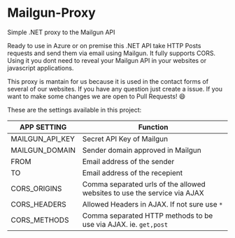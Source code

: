 # Mailgun-Proxy
Simple .NET proxy to the Mailgun API

Ready to use in Azure or on premise this .NET API take HTTP Posts requests and send them via email using Mailgun.
It fully supports CORS. Using it you dont need to reveal your Mailgun API in your websites or javascript applications.

This proxy is mantain for us because it is used in the contact forms of several of our websites.
If you have any question just create a issue. If you want to make some changes we are open to Pull Requests! :smile:

These are the settings available in this project:

|  APP SETTING       |     Function                                                            |
| ------------------ | ----------------------------------------------------------------------- |
| MAILGUN_API_KEY    | Secret API Key of Mailgun                                               |
| MAILGUN_DOMAIN     | Sender domain approved in Mailgun                                       |
| FROM               | Email address of the sender                                             |
| TO                 | Email address of the recepient                                          |
| CORS_ORIGINS       | Comma separated urls of the allowed websites to use the service via AJAX|
| CORS_HEADERS       | Allowed Headers in AJAX. If not sure use  `*`                           |
| CORS_METHODS       | Comma separated HTTP methods to be use via AJAX. ie. `get,post`         |

